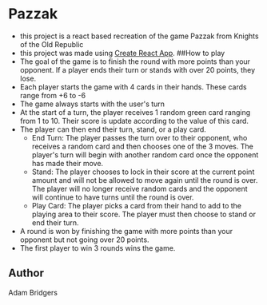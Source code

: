 # Pazzak
* this project is a react based recreation of the game Pazzak from Knights of the Old Republic
* this project was made using [Create React App](https://github.com/facebookincubator/create-react-app).
##How to play
* The goal of the game is to finish the round with more points than your opponent. If a player ends their turn or stands with over 20 points, they lose.
* Each player starts the game with 4 cards in their hands. These cards range from +6 to -6
* The game always starts with the user's turn
* At the start of a turn, the player receives 1 random green card ranging from 1 to 10. Their score is update according to the value of this card.
* The player can then end their turn, stand, or a play card.
  * End Turn: The player passes the turn over to their opponent, who receives a random card and then chooses one of the 3 moves. The player's turn will begin with another random card once the opponent has made their move.  
  * Stand: The player chooses to lock in their score at the current point amount and will not be allowed to move again until the round is over. The player will no longer receive random cards and the opponent will continue to have turns until the round is over.
  * Play Card: The player picks a card from their hand to add to the playing area to their score. The player must then choose to stand or end their turn.
* A round is won by finishing the game with more points than your opponent but not going over 20 points.
* The first player to win 3 rounds wins the game. 


## Author
Adam Bridgers

